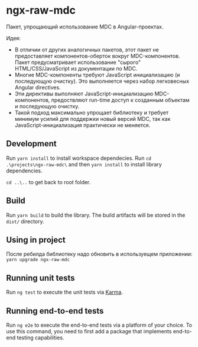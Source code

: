 # ngx-raw-mdc

Пакет, упрощающий использование MDC в Angular-проектах.

Идея:
* В отличии от других аналогичных пакетов, этот пакет не предоставляет компонентов-оберток вокруг MDC-компонентов. Пакет предусматривает использование "сырого" HTML/CSS/JavaScript из документации по MDC.
* Многие MDC-компоненты требуют JavaScript инициализацию (и последующую очистку). Это выполняется через набор легковесных Angular directives.
* Эти директивы выполняют JavaScript-инициализацию MDC-компонентов, предоствляют run-time доступ к созданным объектам и последующую очистку.
* Такой подход максимально упрощает библиотеку и требует минимум усилий для поддержки новый версий MDC, так как JavaScript-инициализация практически не меняется.



## Development

Run `yarn install` to install workspace dependecies.
Run `cd .\projects\ngx-raw-mdc\` and then `yarn install` to install library dependencies.

`cd ..\..` to get back to root folder.

## Build

Run `yarn build` to build the library. The build artifacts will be stored in the `dist/` directory.

## Using in project

После ребилда библиотеку надо обновить в используещем приложении: `yarn upgrade ngx-raw-mdc`

## Running unit tests

Run `ng test` to execute the unit tests via [Karma](https://karma-runner.github.io).

## Running end-to-end tests

Run `ng e2e` to execute the end-to-end tests via a platform of your choice. To use this command, you need to first add a package that implements end-to-end testing capabilities.
